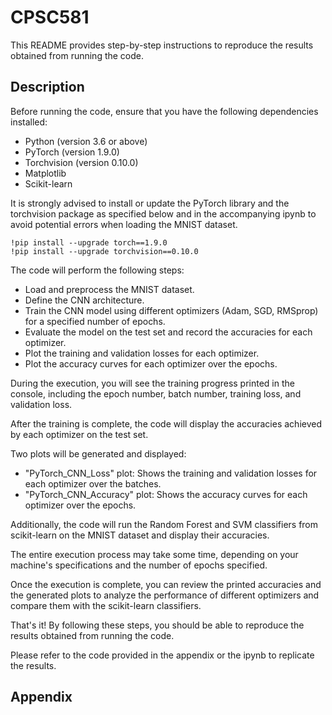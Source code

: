 # CPSC581
This README provides step-by-step instructions to reproduce the results obtained from running the code.

## Description
Before running the code, ensure that you have the following dependencies installed:

- Python (version 3.6 or above)
- PyTorch (version 1.9.0)
- Torchvision (version 0.10.0)
- Matplotlib
- Scikit-learn

It is strongly advised to install or update the PyTorch library and the torchvision package as specified below and in the accompanying ipynb to avoid potential errors when loading the MNIST dataset.
```
!pip install --upgrade torch==1.9.0
!pip install --upgrade torchvision==0.10.0
```

The code will perform the following steps:
   - Load and preprocess the MNIST dataset.
   - Define the CNN architecture.
   - Train the CNN model using different optimizers (Adam, SGD, RMSprop) for a specified number of epochs.
   - Evaluate the model on the test set and record the accuracies for each optimizer.
   - Plot the training and validation losses for each optimizer.
   - Plot the accuracy curves for each optimizer over the epochs.

During the execution, you will see the training progress printed in the console, including the epoch number, batch number, training loss, and validation loss.

After the training is complete, the code will display the accuracies achieved by each optimizer on the test set.

Two plots will be generated and displayed:
   - "PyTorch_CNN_Loss" plot: Shows the training and validation losses for each optimizer over the batches.
   - "PyTorch_CNN_Accuracy" plot: Shows the accuracy curves for each optimizer over the epochs.

Additionally, the code will run the Random Forest and SVM classifiers from scikit-learn on the MNIST dataset and display their accuracies.

The entire execution process may take some time, depending on your machine's specifications and the number of epochs specified.

Once the execution is complete, you can review the printed accuracies and the generated plots to analyze the performance of different optimizers and compare them with the scikit-learn classifiers.

That's it! By following these steps, you should be able to reproduce the results obtained from running the code.

Please refer to the code provided in the appendix or the ipynb to replicate the results.

## Appendix
```

```
